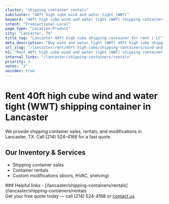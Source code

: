 ```yaml
---
cluster: "shipping container rentals"
subcluster: "40ft high cube wind and water tight (WWT)"
keyword: "40ft high cube wind and water tight (WWT) shipping container for rent Lancaster, TX"
intent: "Transactional-Local"
page_type: "Location-Product"
city: "Lancaster, TX"
title_tag: "Lancaster 40ft high cube shipping container for rent | LC"
meta_description: "Buy wind and water tight (WWT) 40ft high cube shipping container rent with local delivery in Lancaster, TX. LC Container — local Since 2003. Request a fast quote today."
url_slug: "/lancaster/rent/40ft-high-cube/shipping-containers/wind-and-water-tight-wwt"
h1: "Rent 40ft high cube wind and water tight (WWT) shipping container in Lancaster"
internal_links: "/lancaster/shipping-containers/rentals"
priority: 3
notes: "2"
noindex: true
---
```


# Rent 40ft high cube wind and water tight (WWT) shipping container in Lancaster

We provide shipping container sales, rentals, and modifications in Lancaster, TX. Call (214) 524-4168 for a fast quote.

## Our Inventory & Services
- Shipping container sales
- Container rentals
- Custom modifications (doors, HVAC, shelving)

<div data-section="internal-links">
### Helpful links
- [/lancaster/shipping-containers/rentals](/lancaster/shipping-containers/rentals
</div>

<div data-section="cta">
Get your free quote today — call (214) 524-4168 or <a href="/contact">contact us</a>.
</div>

<script type="application/ld+json">{"@context":"https://schema.org","@type":"FAQPage","mainEntity":[{"@type":"Question","name":"How much does delivery cost in Lancaster, TX?","acceptedAnswer":{"@type":"Answer","text":"Delivery costs vary by distance and container size. Most deliveries in Lancaster, TX range from $150-$300. Call (214) 524-4168 for an exact quote based on your specific location."}},{"@type":"Question","name":"Do you offer financing or payment plans?","acceptedAnswer":{"@type":"Answer","text":"We accept major credit cards, checks, and can discuss commercial terms for bulk purchases. Call (214) 524-4168 to discuss options."}},{"@type":"Question","name":"Can you customize containers in Lancaster, TX?","acceptedAnswer":{"@type":"Answer","text":"Yes — we perform modifications like doors, HVAC, insulation, and shelving. Request a custom quote at (214) 524-4168 or via our contact form."}}]}</script>
